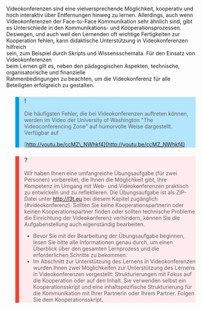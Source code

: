 <!-- filename: 06_Fazit.md -->
<!-- title: Fazit -->

Videokonferenzen sind eine vielversprechende Möglichkeit, kooperativ und hoch interaktiv über Entfernungen hinweg zu lernen. Allerdings, auch wenn Videokonferenzen der Face-to-Face Kommunikation sehr ähnlich sind, gibt es Unterschiede in den Kommunikations- und Kooperationsprozessen. Deswegen, und auch weil den Lernenden oft wichtige Fertigkeiten zur Kooperation fehlen, kann didaktische Unterstützung in Videokonferenzen hilfreich  
sein, zum Beispiel durch Skripts und Wissensschemata. Für den Einsatz von Videokonferenzen  
beim Lernen gilt es, neben den pädagogischen Aspekten, technische, organisatorische und finanzielle  
Rahmenbedingungen zu beachten, um die Videokonferenz für alle Beteiligten erfolgreich zu gestalten.

<blockquote style="background: #B3E5FC; border-left: 10px solid #039BE5">

### !

Die häufigsten Fehler, die bei Videokonferenzen auftreten können, werden im Video der University of Washington "The Videoconferencing Zone" auf humorvolle Weise dargestellt. Verfügbar auf

[http://youtu.be/ccMZ\_NWhkf4](http://youtu.be/ccMZ_NWhkf4)

</blockquote>

<blockquote style="background: #FFEBEE; border-left: 10px solid #F44336">

### ?

Wir haben Ihnen eine umfangreiche Übungsaufgabe (für zwei Personen) vorbereitet, die Ihnen die Möglichkeit gibt, Ihre Kompetenz im Umgang mit Web- und Videokonferenzen praktisch zu entwickeln und zu reflektieren. Die Übungsaufgabe ist als ZIP-Datei unter http://l3t.eu bei diesem Kapitel zugänglich (#videokonferenz). Sollten Sie keine Kooperationspartnerin oder keinen Kooperationspartner finden oder sollten technische Probleme die Einrichtung der Videokonferenz verhindern, können Sie die Aufgabenstellung auch eigenständig bearbeiten.

- Bevor Sie mit der Bearbeitung der Übungsaufgabe beginnen, lesen Sie bitte alle Informationen genau durch, um einen Überblick über den gesamten Lernprozess und die erforderlichen Schritte zu bekommen.
- Im Abschnitt zur Unterstützung des Lernens in Videokonferenzen wurden Ihnen zwei Möglichkeiten zur Unterstützung des Lernens in Videokonferenzen vorgestellt: Strukturierungen mit Fokus auf die Kooperation oder auf den Inhalt. Sie verwenden selbst ein Kooperationsskript und eine inhaltspezifische Strukturierung für die Kommunikation mit Ihrer Partnerin oder Ihrem Partner. Folgen Sie dem Kooperationsskript.

</blockquote>

